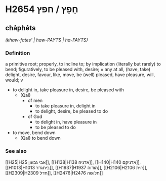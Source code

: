 # H2654 חָפֵץ / חפץ

## châphêts

_(khaw-fates' | haw-PAYTS | ha-FAYTS)_

### Definition

a primitive root; properly, to incline to; by implication (literally but rarely) to bend; figuratively, to be pleased with, desire; × any at all, (have, take) delight, desire, favour, like, move, be (well) pleased, have pleasure, will, would; v

- to delight in, take pleasure in, desire, be pleased with
  - (Qal)
    - of men
      - to take pleasure in, delight in
      - to delight, desire, be pleased to do
    - of God
      - to delight in, have pleasure in
      - to be pleased to do
- to move, bend down
  - (Qal) to bend down

### See also

[[H25|H25 אבי גבעון]], [[H138|H138 אדניה]], [[H140|H140 אדניקם]], [[H1013|H1013 ביתגדר]], [[H1937|H1937 הודוה]], [[H2106|H2106 זוית]], [[H2309|H2309 חדל]], [[H2476|H2476 חלושה]]
